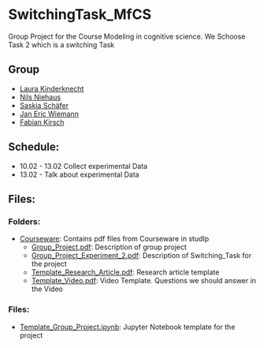 # SwitchingTask_MfCS
 Group Project for the Course Modeling in cognitive science. We Schoose Task 2 which is a switching Task

## Group
* [Laura Kinderknecht](https://github.com/LauraKinderknecht)
* [Nils Niehaus](https://github.com/iNxls)
* [Saskia Schäfer](https://github.com/sasschaefer)
* [Jan Eric Wiemann](https://github.com/janerykh)
* [Fabian Kirsch](https://github.com/Kirschberg32/)

## Schedule:
 - 10.02 - 13.02 Collect experimental Data
 - 13.02 - Talk about experimental Data
 

## Files: 
### Folders:
* [Courseware](Courseware): Contains pdf files from Courseware in studIp
  * [Group_Project.pdf](Courseware/Group_Project.pdf): Description of group project
  * [Group_Project_Experiment_2.pdf](Courseware/Group_Project_Experiment_2.pdf): Description of Switching_Task for the project
  * [Template_Research_Article.pdf](Courseware/Template_Research_Article.pdf): Research article template
  * [Template_Video.pdf](Courseware/Template_Video.pdf): Video Template. Questions we should answer in the Video


### Files:
* [Template_Group_Project.ipynb](Template_Group_Project.ipynb): Jupyter Notebook template for the project
